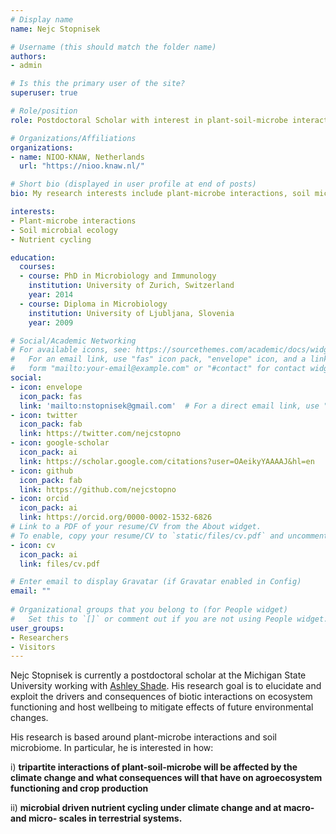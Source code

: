 ```yaml
---
# Display name
name: Nejc Stopnisek

# Username (this should match the folder name)
authors:
- admin

# Is this the primary user of the site?
superuser: true

# Role/position
role: Postdoctoral Scholar with interest in plant-soil-microbe interactions

# Organizations/Affiliations
organizations:
- name: NIOO-KNAW, Netherlands 
  url: "https://nioo.knaw.nl/"

# Short bio (displayed in user profile at end of posts)
bio: My research interests include plant-microbe interactions, soil microbial ecology and nutrient cycling.

interests:
- Plant-microbe interactions
- Soil microbial ecology
- Nutrient cycling

education:
  courses:
  - course: PhD in Microbiology and Immunology
    institution: University of Zurich, Switzerland
    year: 2014
  - course: Diploma in Microbiology
    institution: University of Ljubljana, Slovenia
    year: 2009

# Social/Academic Networking
# For available icons, see: https://sourcethemes.com/academic/docs/widgets/#icons
#   For an email link, use "fas" icon pack, "envelope" icon, and a link in the
#   form "mailto:your-email@example.com" or "#contact" for contact widget.
social:
- icon: envelope
  icon_pack: fas
  link: 'mailto:nstopnisek@gmail.com'  # For a direct email link, use "mailto:test@example.org".
- icon: twitter
  icon_pack: fab
  link: https://twitter.com/nejcstopno
- icon: google-scholar
  icon_pack: ai
  link: https://scholar.google.com/citations?user=OAeikyYAAAAJ&hl=en
- icon: github
  icon_pack: fab
  link: https://github.com/nejcstopno
- icon: orcid
  icon_pack: ai
  link: https://orcid.org/0000-0002-1532-6826 
# Link to a PDF of your resume/CV from the About widget.
# To enable, copy your resume/CV to `static/files/cv.pdf` and uncomment the lines below.  
- icon: cv
  icon_pack: ai
  link: files/cv.pdf

# Enter email to display Gravatar (if Gravatar enabled in Config)
email: ""
  
# Organizational groups that you belong to (for People widget)
#   Set this to `[]` or comment out if you are not using People widget.  
user_groups:
- Researchers
- Visitors
---
```


Nejc Stopnisek is currently a postdoctoral scholar at the Michigan State University working with [Ashley Shade](http://ashley17061.wixsite.com/shadelab). His research goal is to elucidate and exploit the drivers and consequences of biotic interactions on ecosystem functioning and host wellbeing to mitigate effects of future environmental changes. 

His research is based around plant-microbe interactions and soil microbiome. In particular, he is interested in how: 

i) __tripartite interactions of plant-soil-microbe will be affected by the climate change and what consequences will that have on agroecosystem functioning and crop production__

ii) __microbial driven nutrient cycling under climate change and at macro- and micro- scales in terrestrial systems.__ 


